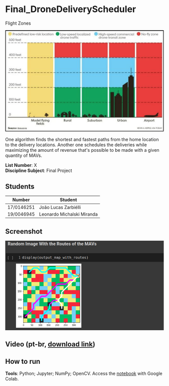 # Final_DroneDeliveryScheduler

Flight Zones

![](assets/zones.png)

One algorithm finds the shortest and fastest paths from the home location to the delivery locations. Another one schedules the deliveries while maximizing the amount of revenue that's possible to be made with a given quantity of MAVs.

**List Number**: X<br>
**Discipline Subject**: Final Project<br>

## Students
|Number | Student |
| -- | -- |
| 17/0146251  |  João Lucas Zarbiélli |
| 19/0046945  |  Leonardo Michalski Miranda |

## Screenshot
![Screenshot](assets/screenshot.png)

## Video (pt-br, [download link]())

## How to run
**Tools**: Python; Jupyter; NumPy; OpenCV.
Access the [notebook](https://colab.research.google.com/github/projeto-de-algoritmos/Final_DroneDeliveryScheduler/blob/main/app.ipynb) with Google Colab.
